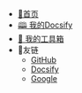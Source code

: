 <!-- _navbar.md -->

- [🏡首页](/)
- [🕮 我的Docsify](/zh-cn/home1/)
- [🧰 我的工具箱](/zh-cn/home3/)
- 🔗友链
  - [GitHub](https://github.com/aishangxuejie/docsify-thy)
  - [Docsify](https://docsify.js.org/)
  - [Google](https://www.google.com/)

